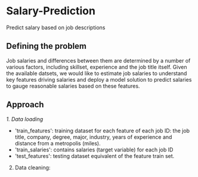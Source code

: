 # Salary-Prediction
Predict salary based on job descriptions

## Defining the problem
Job salaries and differences between them are determined by a number of various factors, including skillset, experience and the job title itself. 
Given the available datsets, we would like to estimate job salaries to understand key features driving salaries and deploy a model solution to predict salaries to gauge reasonable salaries based on these features. 

## Approach
*1. Data loading* 
  - 'train_features': training dataset for each feature of each job ID: the job title, company, degree, major, industry, years of experience and distance from a metropolis (miles).
  - 'train_salaries': contains salaries (target variable) for each job ID  
  - 'test_features': testing dataset equivalent of the feature train set.

2. Data cleaning: 
